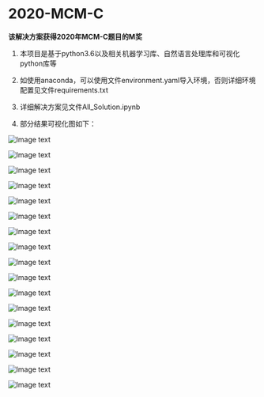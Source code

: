 # 2020-MCM-C

**该解决方案获得2020年MCM-C题目的M奖**

1. 本项目是基于python3.6以及相关机器学习库、自然语言处理库和可视化python库等

2. 如使用anaconda，可以使用文件environment.yaml导入环境，否则详细环境配置见文件requirements.txt

3. 详细解决方案见文件All_Solution.ipynb

4. 部分结果可视化图如下：

![Image text](imgs/1.png)

![Image text](imgs/2.png)

![Image text](imgs/3.png)

![Image text](imgs/4.png)

![Image text](imgs/5.png)

![Image text](imgs/6.png)

![Image text](imgs/7.png)

![Image text](imgs/8.png)

![Image text](imgs/9.png)

![Image text](imgs/10.png)

![Image text](imgs/11.png)

![Image text](imgs/12.png)

![Image text](imgs/13.png)

![Image text](imgs/14.png)

![Image text](imgs/15.png)

![Image text](imgs/16.png)

![Image text](imgs/17.png)


